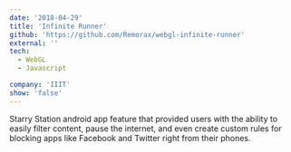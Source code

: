 ```yaml
---
date: '2018-04-29'
title: 'Infinite Runner'
github: 'https://github.com/Remorax/webgl-infinite-runner'
external: ''
tech:
  - WebGL
  - Javascript

company: 'IIIT'
show: 'false'
---
```


Starry Station android app feature that provided users with the ability to easily filter content, pause the internet, and even create custom rules for blocking apps like Facebook and Twitter right from their phones.
